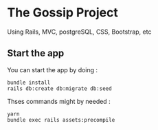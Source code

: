 # The Gossip Project

Using Rails, MVC, postgreSQL, CSS, Bootstrap, etc

## Start the app

You can start the app by doing :
```
bundle install
rails db:create db:migrate db:seed
```

Thses commands might by needed :
```
yarn
bundle exec rails assets:precompile
``` 

